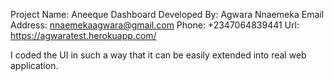 Project Name: Aneeque Dashboard
Developed By: Agwara Nnaemeka
Email Address: nnaemekaagwara@gmail.com
Phone: +2347064839441
Url: https://agwaratest.herokuapp.com/

I coded the UI in such a way that it can be easily extended into real web application.